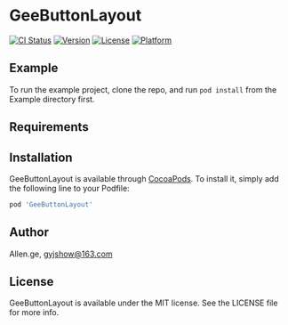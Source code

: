 # GeeButtonLayout

[![CI Status](https://img.shields.io/travis/Allen.ge/GeeButtonLayout.svg?style=flat)](https://travis-ci.org/Allen.ge/GeeButtonLayout)
[![Version](https://img.shields.io/cocoapods/v/GeeButtonLayout.svg?style=flat)](https://cocoapods.org/pods/GeeButtonLayout)
[![License](https://img.shields.io/cocoapods/l/GeeButtonLayout.svg?style=flat)](https://cocoapods.org/pods/GeeButtonLayout)
[![Platform](https://img.shields.io/cocoapods/p/GeeButtonLayout.svg?style=flat)](https://cocoapods.org/pods/GeeButtonLayout)

## Example

To run the example project, clone the repo, and run `pod install` from the Example directory first.

## Requirements

## Installation

GeeButtonLayout is available through [CocoaPods](https://cocoapods.org). To install
it, simply add the following line to your Podfile:

```ruby
pod 'GeeButtonLayout'
```

## Author

Allen.ge, gyjshow@163.com

## License

GeeButtonLayout is available under the MIT license. See the LICENSE file for more info.
